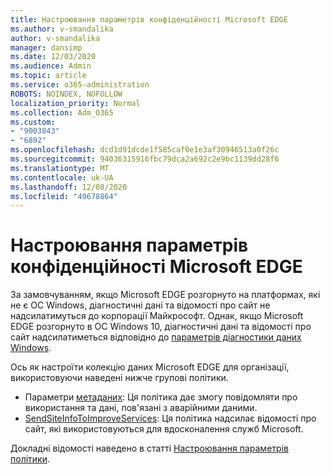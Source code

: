 ```yaml
---
title: Настроювання параметрів конфіденційності Microsoft EDGE
ms.author: v-smandalika
author: v-smandalika
manager: dansimp
ms.date: 12/03/2020
ms.audience: Admin
ms.topic: article
ms.service: o365-administration
ROBOTS: NOINDEX, NOFOLLOW
localization_priority: Normal
ms.collection: Adm_O365
ms.custom:
- "9003843"
- "6892"
ms.openlocfilehash: dcd1d91dcde1f585caf0e1e3af30946513a0f26c
ms.sourcegitcommit: 94036315916fbc79dca2a692c2e9bc1139dd28f6
ms.translationtype: MT
ms.contentlocale: uk-UA
ms.lasthandoff: 12/08/2020
ms.locfileid: "49678864"
---
```

# <a name="microsoft-edge-configure-privacy-settings"></a>Настроювання параметрів конфіденційності Microsoft EDGE

За замовчуванням, якщо Microsoft EDGE розгорнуто на платформах, які не є ОС Windows, діагностичні дані та відомості про сайт не надсилатимуться до корпорації Майкрософт. Однак, якщо Microsoft EDGE розгорнуто в ОС Windows 10, діагностичні дані та відомості про сайт надсилатиметься відповідно до [параметрів діагностики даних Windows](https://docs.microsoft.com/windows/privacy/configure-windows-diagnostic-data-in-your-organization).

Ось як настроїти колекцію даних Microsoft EDGE для організації, використовуючи наведені нижче групові політики.
- Параметри [метаданих](https://docs.microsoft.com/DeployEdge/microsoft-edge-policies#metricsreportingenabled): Ця політика дає змогу повідомляти про використання та дані, пов'язані з аварійними даними.
- [SendSiteInfoToImproveServices](https://docs.microsoft.com/DeployEdge/microsoft-edge-policies#sendsiteinfotoimproveservices): Ця політика надсилає відомості про сайт, які використовуються для вдосконалення служб Microsoft.

Докладні відомості наведено в статті [Настроювання параметрів політики](https://docs.microsoft.com/deployedge/microsoft-edge-enterprise-privacy-settings#configure-policy-settings).